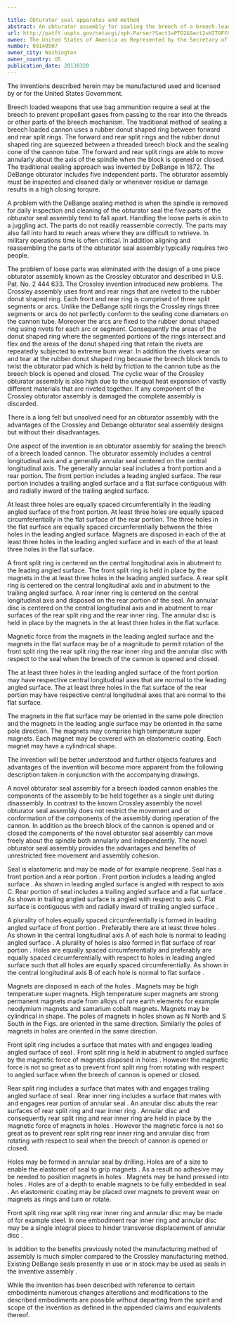 ```yaml
---

title: Obturator seal apparatus and method
abstract: An obturator assembly for sealing the breech of a breech-loaded cannon includes a generally annular seal, a front split ring, a rear split ring, a rear inner ring, an annular disc, and a plurality of magnets disposed in the seal. The seal has a front portion with a leading angled surface and a rear portion. The rear portion includes a trailing angled surface and a flat surface. A plurality of magnets is disposed in holes in the leading angled surface of the front portion and in the flat surface of the rear portion. Magnets in the holes in the front portion hold the front split ring in abutment with the seal. Magnets in the holes in the rear portion hold the annular disc in abutment with the rear split ring and rear inner ring. The front split ring, rear split ring, rear inner ring, and annular disc may rotate with respect to the seal when the breech is opened or closed.
url: http://patft.uspto.gov/netacgi/nph-Parser?Sect1=PTO2&Sect2=HITOFF&p=1&u=%2Fnetahtml%2FPTO%2Fsearch-adv.htm&r=1&f=G&l=50&d=PALL&S1=09140507&OS=09140507&RS=09140507
owner: The United States of America as Represented by the Secretary of the Army
number: 09140507
owner_city: Washington
owner_country: US
publication_date: 20130320
---
```

The inventions described herein may be manufactured used and licensed by or for the United States Government.

Breech loaded weapons that use bag ammunition require a seal at the breech to prevent propellant gases from passing to the rear into the threads or other parts of the breech mechanism. The traditional method of sealing a breech loaded cannon uses a rubber donut shaped ring between forward and rear split rings. The forward and rear split rings and the rubber donut shaped ring are squeezed between a threaded breech block and the sealing cone of the cannon tube. The forward and rear split rings are able to move annularly about the axis of the spindle when the block is opened or closed. The traditional sealing approach was invented by DeBange in 1872. The DeBange obturator includes five independent parts. The obturator assembly must be inspected and cleaned daily or whenever residue or damage results in a high closing torqure.

A problem with the DeBange sealing method is when the spindle is removed for daily inspection and cleaning of the obturator seal the five parts of the obturator seal assembly tend to fall apart. Handling the loose parts is akin to a juggling act. The parts do not readily reassemble correctly. The parts may also fall into hard to reach areas where they are difficult to retrieve. In military operations time is often critical. In addition aligning and reassembling the parts of the obturator seal assembly typically requires two people.

The problem of loose parts was eliminated with the design of a one piece obturator assembly known as the Crossley obturator and described in U.S. Pat. No. 2 444 633. The Crossley invention introduced new problems. The Crossley assembly uses front and rear rings that are riveted to the rubber donut shaped ring. Each front and rear ring is comprised of three split segments or arcs. Unlike the DeBange split rings the Crossley rings three segments or arcs do not perfectly conform to the sealing cone diameters on the cannon tube. Moreover the arcs are fixed to the rubber donut shaped ring using rivets for each arc or segment. Consequently the areas of the donut shaped ring where the segmented portions of the rings intersect and flex and the areas of the donut shaped ring that retain the rivets are repeatedly subjected to extreme burn wear. In addition the rivets wear on and tear at the rubber donut shaped ring because the breech block tends to twist the obturator pad which is held by friction to the cannon tube as the breech block is opened and closed. The cyclic wear of the Crossley obturator assembly is also high due to the unequal heat expansion of vastly different materials that are riveted together. If any component of the Crossley obturator assembly is damaged the complete assembly is discarded.

There is a long felt but unsolved need for an obturator assembly with the advantages of the Crossley and Debange obturator seal assembly designs but without their disadvantages.

One aspect of the invention is an obturator assembly for sealing the breech of a breech loaded cannon. The obturator assembly includes a central longitudinal axis and a generally annular seal centered on the central longitudinal axis. The generally annular seal includes a front portion and a rear portion. The front portion includes a leading angled surface. The rear portion includes a trailing angled surface and a flat surface contiguous with and radially inward of the trailing angled surface.

At least three holes are equally spaced circumferentially in the leading angled surface of the front portion. At least three holes are equally spaced circumferentially in the flat surface of the rear portion. The three holes in the flat surface are equally spaced circumferentially between the three holes in the leading angled surface. Magnets are disposed in each of the at least three holes in the leading angled surface and in each of the at least three holes in the flat surface.

A front split ring is centered on the central longitudinal axis in abutment to the leading angled surface. The front split ring is held in place by the magnets in the at least three holes in the leading angled surface. A rear split ring is centered on the central longitudinal axis and in abutment to the trailing angled surface. A rear inner ring is centered on the central longitudinal axis and disposed on the rear portion of the seal. An annular disc is centered on the central longitudinal axis and in abutment to rear surfaces of the rear split ring and the rear inner ring. The annular disc is held in place by the magnets in the at least three holes in the flat surface.

Magnetic force from the magnets in the leading angled surface and the magnets in the flat surface may be of a magnitude to permit rotation of the front split ring the rear split ring the rear inner ring and the annular disc with respect to the seal when the breech of the cannon is opened and closed.

The at least three holes in the leading angled surface of the front portion may have respective central longitudinal axes that are normal to the leading angled surface. The at least three holes in the flat surface of the rear portion may have respective central longitudinal axes that are normal to the flat surface.

The magnets in the flat surface may be oriented in the same pole direction and the magnets in the leading angle surface may be oriented in the same pole direction. The magnets may comprise high temperature super magnets. Each magnet may be covered with an elastomeric coating. Each magnet may have a cylindrical shape.

The invention will be better understood and further objects features and advantages of the invention will become more apparent from the following description taken in conjunction with the accompanying drawings.

A novel obturator seal assembly for a breech loaded cannon enables the components of the assembly to be held together as a single unit during disassembly. In contrast to the known Crossley assembly the novel obturator seal assembly does not restrict the movement and or conformation of the components of the assembly during operation of the cannon. In addition as the breech block of the cannon is opened and or closed the components of the novel obturator seal assembly can move freely about the spindle both annularly and independently. The novel obturator seal assembly provides the advantages and benefits of unrestricted free movement and assembly cohesion.

Seal is elastomeric and may be made of for example neoprene. Seal has a front portion and a rear portion . Front portion includes a leading angled surface . As shown in leading angled surface is angled with respect to axis C. Rear portion of seal includes a trailing angled surface and a flat surface . As shown in trailing angled surface is angled with respect to axis C. Flat surface is contiguous with and radially inward of trailing angled surface .

A plurality of holes equally spaced circumferentially is formed in leading angled surface of front portion . Preferably there are at least three holes . As shown in the central longitudinal axis A of each hole is normal to leading angled surface . A plurality of holes is also formed in flat surface of rear portion . Holes are equally spaced circumferentially and preferably are equally spaced circumferentially with respect to holes in leading angled surface such that all holes are equally spaced circumferentially. As shown in the central longitudinal axis B of each hole is normal to flat surface .

Magnets are disposed in each of the holes . Magnets may be high temperature super magnets. High temperature super magnets are strong permanent magnets made from alloys of rare earth elements for example neodymium magnets and samarium cobalt magnets. Magnets may be cylindrical in shape. The poles of magnets in holes shown as N North and S South in the Figs. are oriented in the same direction. Similarly the poles of magnets in holes are oriented in the same direction.

Front split ring includes a surface that mates with and engages leading angled surface of seal . Front split ring is held in abutment to angled surface by the magnetic force of magnets disposed in holes . However the magnetic force is not so great as to prevent front split ring from rotating with respect to angled surface when the breech of cannon is opened or closed.

Rear split ring includes a surface that mates with and engages trailing angled surface of seal . Rear inner ring includes a surface that mates with and engages rear portion of annular seal . An annular disc abuts the rear surfaces of rear split ring and rear inner ring . Annular disc and consequently rear split ring and rear inner ring are held in place by the magnetic force of magnets in holes . However the magnetic force is not so great as to prevent rear split ring rear inner ring and annular disc from rotating with respect to seal when the breech of cannon is opened or closed.

Holes may be formed in annular seal by drilling. Holes are of a size to enable the elastomer of seal to grip magnets . As a result no adhesive may be needed to position magnets in holes . Magnets may be hand pressed into holes . Holes are of a depth to enable magnets to be fully embedded in seal . An elastomeric coating may be placed over magnets to prevent wear on magnets as rings and turn or rotate.

Front split ring rear split ring rear inner ring and annular disc may be made of for example steel. In one embodiment rear inner ring and annular disc may be a single integral piece to hinder transverse displacement of annular disc .

In addition to the benefits previously noted the manufacturing method of assembly is much simpler compared to the Crossley manufacturing method. Existing DeBange seals presently in use or in stock may be used as seals in the inventive assembly .

While the invention has been described with reference to certain embodiments numerous changes alterations and modifications to the described embodiments are possible without departing from the spirit and scope of the invention as defined in the appended claims and equivalents thereof.

